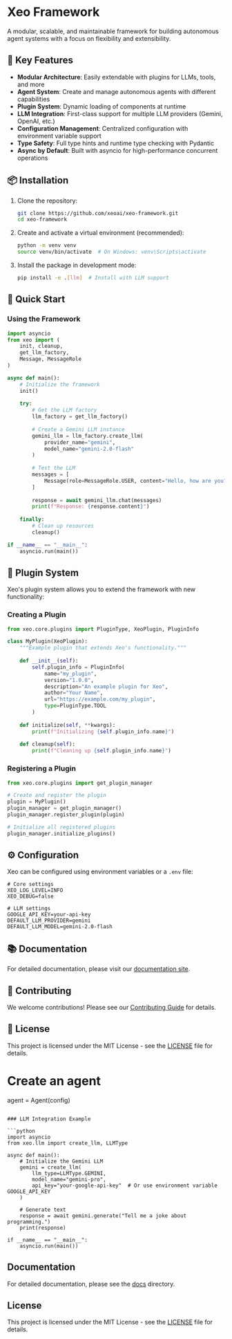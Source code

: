 # Xeo Framework

A modular, scalable, and maintainable framework for building autonomous agent systems with a focus on flexibility and extensibility.

## 🚀 Key Features

- **Modular Architecture**: Easily extendable with plugins for LLMs, tools, and more
- **Agent System**: Create and manage autonomous agents with different capabilities
- **Plugin System**: Dynamic loading of components at runtime
- **LLM Integration**: First-class support for multiple LLM providers (Gemini, OpenAI, etc.)
- **Configuration Management**: Centralized configuration with environment variable support
- **Type Safety**: Full type hints and runtime type checking with Pydantic
- **Async by Default**: Built with asyncio for high-performance concurrent operations

## 📦 Installation

1. Clone the repository:
   ```bash
   git clone https://github.com/xeoai/xeo-framework.git
   cd xeo-framework
   ```

2. Create and activate a virtual environment (recommended):
   ```bash
   python -m venv venv
   source venv/bin/activate  # On Windows: venv\Scripts\activate
   ```

3. Install the package in development mode:
   ```bash
   pip install -e .[llm]  # Install with LLM support
   ```

## 🚀 Quick Start

### Using the Framework

```python
import asyncio
from xeo import (
    init, cleanup,
    get_llm_factory,
    Message, MessageRole
)

async def main():
    # Initialize the framework
    init()
    
    try:
        # Get the LLM factory
        llm_factory = get_llm_factory()
        
        # Create a Gemini LLM instance
        gemini_llm = llm_factory.create_llm(
            provider_name="gemini",
            model_name="gemini-2.0-flash"
        )
        
        # Test the LLM
        messages = [
            Message(role=MessageRole.USER, content="Hello, how are you?")
        ]
        
        response = await gemini_llm.chat(messages)
        print(f"Response: {response.content}")
        
    finally:
        # Clean up resources
        cleanup()

if __name__ == "__main__":
    asyncio.run(main())
```

## 🧩 Plugin System

Xeo's plugin system allows you to extend the framework with new functionality:

### Creating a Plugin

```python
from xeo.core.plugins import PluginType, XeoPlugin, PluginInfo

class MyPlugin(XeoPlugin):
    """Example plugin that extends Xeo's functionality."""
    
    def __init__(self):
        self.plugin_info = PluginInfo(
            name="my_plugin",
            version="1.0.0",
            description="An example plugin for Xeo",
            author="Your Name",
            url="https://example.com/my_plugin",
            type=PluginType.TOOL
        )
    
    def initialize(self, **kwargs):
        print(f"Initializing {self.plugin_info.name}")
    
    def cleanup(self):
        print(f"Cleaning up {self.plugin_info.name}")
```

### Registering a Plugin

```python
from xeo.core.plugins import get_plugin_manager

# Create and register the plugin
plugin = MyPlugin()
plugin_manager = get_plugin_manager()
plugin_manager.register_plugin(plugin)

# Initialize all registered plugins
plugin_manager.initialize_plugins()
```

## ⚙️ Configuration

Xeo can be configured using environment variables or a `.env` file:

```env
# Core settings
XEO_LOG_LEVEL=INFO
XEO_DEBUG=false

# LLM settings
GOOGLE_API_KEY=your-api-key
DEFAULT_LLM_PROVIDER=gemini
DEFAULT_LLM_MODEL=gemini-2.0-flash
```

## 📚 Documentation

For detailed documentation, please visit our [documentation site](https://xeo.ai/docs).

## 🤝 Contributing

We welcome contributions! Please see our [Contributing Guide](CONTRIBUTING.md) for details.

## 📄 License

This project is licensed under the MIT License - see the [LICENSE](LICENSE) file for details.

# Create an agent
agent = Agent(config)
```

### LLM Integration Example

```python
import asyncio
from xeo.llm import create_llm, LLMType

async def main():
    # Initialize the Gemini LLM
    gemini = create_llm(
        llm_type=LLMType.GEMINI,
        model_name="gemini-pro",
        api_key="your-google-api-key"  # Or use environment variable GOOGLE_API_KEY
    )
    
    # Generate text
    response = await gemini.generate("Tell me a joke about programming.")
    print(response)

if __name__ == "__main__":
    asyncio.run(main())
```

## Documentation

For detailed documentation, please see the [docs](./docs) directory.

## License

This project is licensed under the MIT License - see the [LICENSE](LICENSE) file for details.
